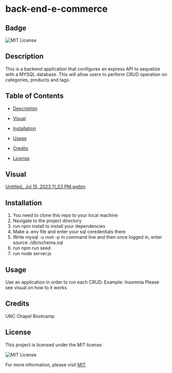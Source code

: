 # back-end-e-commerce
  ## Badge

  ![MIT License](https://img.shields.io/badge/License-MIT-yellow.svg)

  ## Description

  This is a backend application that configures an express API to sequelize with a MYSQL database. This will allow users to perform CRUD operation on categories, products and tags.

  ## Table of Contents 

  * [Description](#description)

  * [Visual](visual)

  * [Installation](#installation)

  * [Usage](#usage)

  * [Credits](#credits)

  * [License](#license)

  ## Visual
  
  [Untitled_ Jul 15, 2023 11_53 PM.webm](https://github.com/KathyrnY/back-end-e-commerce/assets/127566404/31028c82-7069-448c-94ff-98553cbf6f89)

  ## Installation
  
  1) You need to clone this repo to your local machine
  2) Navigate to the project directory
  3) run npm install to install your dependencies
  4) Make a .env file and enter your sql ceredentials there
  5) Write mysql -u root -p in command line and then once logged in, enter source ./db/schema.sql
  6) run npm run seed
  7) run node server.js

  ## Usage

  Use an application in order to run each CRUD. Example: Insomnia
  Please see visual on how to it works
  
  ## Credits
  
  UNC Chapel Bootcamp
  
  ## License
 
  This project is licensed under the MIT license.

![MIT License](https://img.shields.io/badge/License-MIT-yellow.svg)

For more information, please visit [MIT](https://opensource.org/licenses/MIT/).
 

